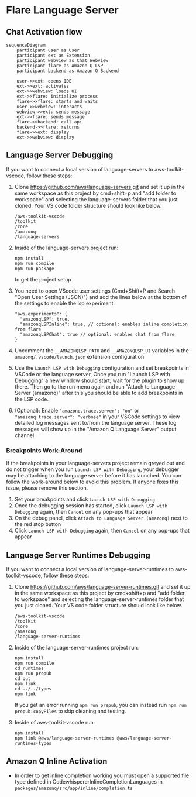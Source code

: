 # Flare Language Server

## Chat Activation flow

```mermaid
sequenceDiagram
    participant user as User
    participant ext as Extension
    participant webview as Chat Webview
    participant flare as Amazon Q LSP
    participant backend as Amazon Q Backend

    user->>ext: opens IDE
    ext->>ext: activates
    ext->>webview: loads UI
    ext->>flare: initialize process
    flare->>flare: starts and waits
    user->>webview: interacts
    webview->>ext: sends message
    ext->>flare: sends message
    flare->>backend: call api
    backend->>flare: returns
    flare->>ext: display
    ext->>webview: display
```

## Language Server Debugging
If you want to connect a local version of language-servers to aws-toolkit-vscode, follow these steps:

1. Clone https://github.com/aws/language-servers.git and set it up in the same workspace as this project by cmd+shift+p and "add folder to workspace" and selecting the language-servers folder that you just cloned. Your VS code folder structure should look like below.

    ```
    /aws-toolkit-vscode
    /toolkit
    /core
    /amazonq
    /language-servers
    ```

2. Inside of the language-servers project run:
    ```
    npm install
    npm run compile
    npm run package
    ```
    to get the project setup
3. You need to open VScode user settings (Cmd+Shift+P and Search "Open User Settings (JSON)") and add the lines below at the bottom of the settings to enable the lsp experiment:
    ```
    "aws.experiments": {
      "amazonqLSP": true,
      "amazonqLSPInline": true, // optional: enables inline completion from flare
      "amazonqLSPChat": true // optional: enables chat from flare
    }
    ```
4. Uncomment the `__AMAZONQLSP_PATH` and `__AMAZONQLSP_UI` variables in the `amazonq/.vscode/launch.json` extension configuration
5. Use the `Launch LSP with Debugging` configuration and set breakpoints in VSCode or the language server, Once you run "Launch LSP with Debugging" a new window should start, wait for the plugin to show up there. Then go to the run menu again and run "Attach to Language Server (amazonq)" after this you should be able to add breakpoints in the LSP code.
6. (Optional): Enable `"amazonq.trace.server": "on"` or `"amazonq.trace.server": "verbose"` in your VSCode settings to view detailed log messages sent to/from the language server. These log messages will show up in the "Amazon Q Language Server" output channel

### Breakpoints Work-Around
If the breakpoints in your language-servers project remain greyed out and do not trigger when you run `Launch LSP with Debugging`, your debugger may be attaching to the language server before it has launched. You can follow the work-around below to avoid this problem. If anyone fixes this issue, please remove this section.
1. Set your breakpoints and click `Launch LSP with Debugging`
2. Once the debugging session has started, click `Launch LSP with Debugging` again, then `Cancel` on any pop-ups that appear
3. On the debug panel, click `Attach to Language Server (amazonq)` next to the red stop button
4. Click `Launch LSP with Debugging` again, then `Cancel` on any pop-ups that appear

## Language Server Runtimes Debugging
If you want to connect a local version of language-server-runtimes to aws-toolkit-vscode, follow these steps:

1. Clone https://github.com/aws/language-server-runtimes.git and set it up in the same workspace as this project by cmd+shift+p and "add folder to workspace" and selecting the language-server-runtimes folder that you just cloned. Your VS code folder structure should look like below.

    ```
    /aws-toolkit-vscode
    /toolkit
    /core
    /amazonq
    /language-server-runtimes
    ```
2. Inside of the language-server-runtimes project run:
    ```
    npm install
    npm run compile
    cd runtimes
    npm run prepub
    cd out
    npm link
    cd ../../types
    npm link
    ```
    If you get an error running `npm run prepub`, you can instead run `npm run prepub:copyFiles` to skip cleaning and testing.
3. Inside of aws-toolkit-vscode run:
    ```
    npm install
    npm link @aws/language-server-runtimes @aws/language-server-runtimes-types
    ```

## Amazon Q Inline Activation

-   In order to get inline completion working you must open a supported file type defined in CodewhispererInlineCompletionLanguages in `packages/amazonq/src/app/inline/completion.ts`
